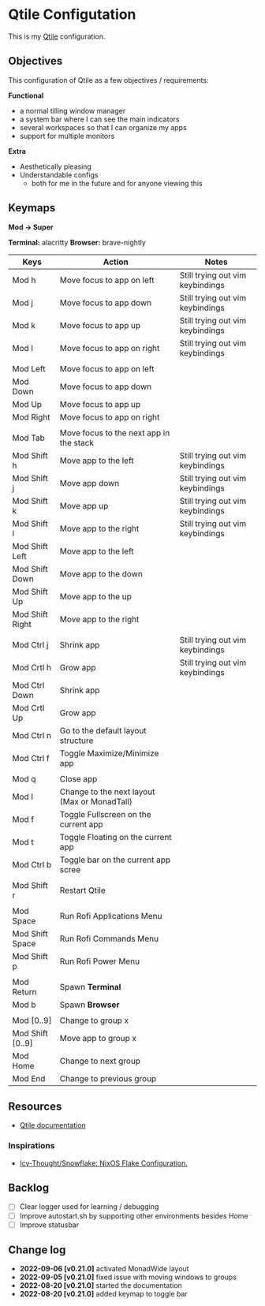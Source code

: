 # Qtile Configutation

This is my [Qtile](http://www.qtile.org/) configuration.

## Objectives

This configuration of Qtile as a few objectives / requirements:

**Functional**
- a normal tilling window manager
- a system bar where I can see the main indicators
- several workspaces so that I can organize my apps
- support for multiple monitors

**Extra**
- Aesthetically pleasing
- Understandable configs
  - both for me in the future and for anyone viewing this


## Keymaps

**Mod -> Super**

**Terminal:** alacritty
**Browser:** brave-nightly

|Keys     |Action               |Notes|
|----     |------               |-----|
|Mod h    |Move focus to app on left  | Still trying out vim keybindings | 
|Mod j    |Move focus to app down     | Still trying out vim keybindings | 
|Mod k    |Move focus to app up       | Still trying out vim keybindings |
|Mod l    |Move focus to app on right | Still trying out vim keybindings | 
|         |                     |     |
|Mod Left |Move focus to app on left  |     | 
|Mod Down |Move focus to app down     |     | 
|Mod Up   |Move focus to app up       |     | 
|Mod Right|Move focus to app on right |     | 
| | | 
|Mod Tab  |Move focus to the next app in the stack | |
|Mod Shift h | Move app to the left | Still trying out vim keybindings |
|Mod Shift j | Move app down | Still trying out vim keybindings |
|Mod Shift k | Move app up | Still trying out vim keybindings |
|Mod Shift l | Move app to the right | Still trying out vim keybindings |
|Mod Shift Left | Move app to the left | |
|Mod Shift Down | Move app to the down | |
|Mod Shift Up | Move app to the up | |
|Mod Shift Right | Move app to the right | |
| | | 
|Mod Ctrl j | Shrink app | Still trying out vim keybindings |
|Mod Crtl h | Grow app | Still trying out vim keybindings |
|Mod Ctrl Down | Shrink app | | 
|Mod Crtl Up | Grow app | |
|Mod Ctrl n | Go to the default layout structure | |
|Mod Ctrl f | Toggle Maximize/Minimize app | | 
| | | 
| Mod q | Close app | | 
| Mod l | Change to the next layout (Max or MonadTall) | |
| Mod f | Toggle Fullscreen on the current app | | 
| Mod t | Toggle Floating on the current app | |
| Mod Ctrl b | Toggle bar on the current app scree | |
| | |
| Mod Shift r | Restart Qtile | |
| | | 
| Mod Space | Run Rofi Applications Menu | |
| Mod Shift Space | Run Rofi Commands Menu | | 
| Mod Shift p | Run Rofi Power Menu | |
| | | 
| Mod Return | Spawn **Terminal** | |
| Mod b | Spawn **Browser** | |
| | | 
| Mod [0..9] | Change to group x | |
| Mod Shift [0..9] | Move app to group x | |
| Mod Home | Change to next group | |
| Mod End | Change to previous group | | 

## Resources

- [Qtile documentation](https://docs.qtile.org/en/stable/)


### Inspirations

- [Icy-Thought/Snowflake: NixOS Flake Configuration.](https://github.com/Icy-Thought/Snowflake)

## Backlog

- [ ] Clear logger used for learning / debugging 
- [ ] Improve autostart.sh by supporting other environments besides Home
- [ ] Improve statusbar

## Change log

- **2022-09-06 [v0.21.0]** activated MonadWide layout
- **2022-09-05 [v0.21.0]** fixed issue with moving windows to groups
- **2022-08-20 [v0.21.0]** started the documentation
- **2022-08-20 [v0.21.0]** added keymap to toggle bar

